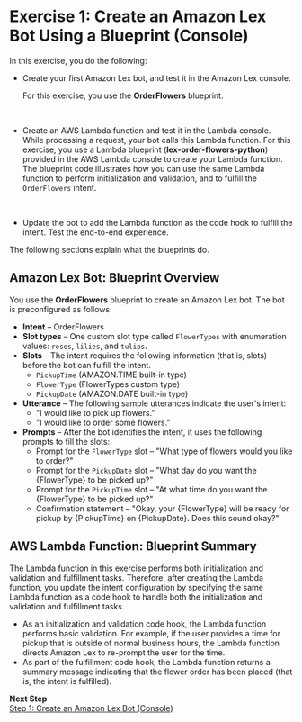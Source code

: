 # Exercise 1: Create an Amazon Lex Bot Using a Blueprint \(Console\)<a name="gs-bp"></a>

In this exercise, you do the following:
+ Create your first Amazon Lex bot, and test it in the Amazon Lex console\. 

  For this exercise, you use the **OrderFlowers** blueprint\.

   
+ Create an AWS Lambda function and test it in the Lambda console\. While processing a request, your bot calls this Lambda function\. For this exercise, you use a Lambda blueprint \(**lex\-order\-flowers\-python**\) provided in the AWS Lambda console to create your Lambda function\. The blueprint code illustrates how you can use the same Lambda function to perform initialization and validation, and to fulfill the `OrderFlowers` intent\. 

   
+ Update the bot to add the Lambda function as the code hook to fulfill the intent\. Test the end\-to\-end experience\.

The following sections explain what the blueprints do\. 

## Amazon Lex Bot: Blueprint Overview<a name="gs-bp-summary-bot"></a>

You use the **OrderFlowers** blueprint to create an Amazon Lex bot\. The bot is preconfigured as follows:
+ **Intent** – OrderFlowers
+ **Slot types** – One custom slot type called `FlowerTypes` with enumeration values: `roses`, `lilies`, and `tulips`\.
+ **Slots** – The intent requires the following information \(that is, slots\) before the bot can fulfill the intent\.
  + `PickupTime` \(AMAZON\.TIME built\-in type\)
  + `FlowerType` \(FlowerTypes custom type\)
  + `PickupDate` \(AMAZON\.DATE built\-in type\)
+ **Utterance** – The following sample utterances indicate the user's intent:
  + "I would like to pick up flowers\."
  + "I would like to order some flowers\."
+ **Prompts** – After the bot identifies the intent, it uses the following prompts to fill the slots:
  + Prompt for the `FlowerType` slot – "What type of flowers would you like to order?"
  + Prompt for the `PickupDate` slot – "What day do you want the \{FlowerType\} to be picked up?"
  + Prompt for the `PickupTime` slot – "At what time do you want the \{FlowerType\} to be picked up?"
  + Confirmation statement – "Okay, your \{FlowerType\} will be ready for pickup by \{PickupTime\} on \{PickupDate\}\. Does this sound okay?" 

## AWS Lambda Function: Blueprint Summary<a name="gs-bp-summary-lambda"></a>

The Lambda function in this exercise performs both initialization and validation and fulfillment tasks\. Therefore, after creating the Lambda function, you update the intent configuration by specifying the same Lambda function as a code hook to handle both the initialization and validation and fulfillment tasks\. 
+ As an initialization and validation code hook, the Lambda function performs basic validation\. For example, if the user provides a time for pickup that is outside of normal business hours, the Lambda function directs Amazon Lex to re\-prompt the user for the time\.
+ As part of the fulfillment code hook, the Lambda function returns a summary message indicating that the flower order has been placed \(that is, the intent is fulfilled\)\.

**Next Step**  
[Step 1: Create an Amazon Lex Bot \(Console\)](ex1-step1.md)
